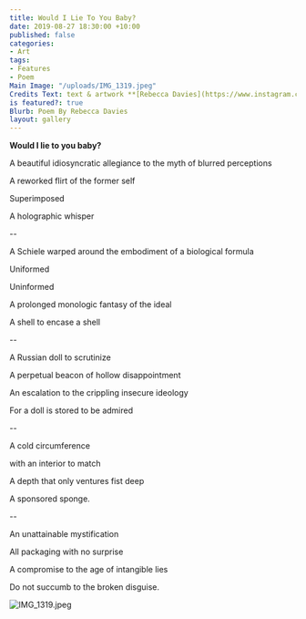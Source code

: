 ```yaml
---
title: Would I Lie To You Baby?
date: 2019-08-27 18:30:00 +10:00
published: false
categories:
- Art
tags:
- Features
- Poem
Main Image: "/uploads/IMG_1319.jpeg"
Credits Text: text & artwork **[Rebecca Davies](https://www.instagram.com/rebeccaloudavies/)**
is featured?: true
Blurb: Poem By Rebecca Davies
layout: gallery
---
```


**Would I lie to you baby?**

A beautiful idiosyncratic allegiance to the myth of blurred perceptions

A reworked flirt of the former self

Superimposed

A holographic whisper


--


A Schiele warped around the embodiment of a biological formula

Uniformed

Uninformed

A prolonged monologic fantasy of the ideal

A shell to encase a shell


--


A Russian doll to scrutinize

A perpetual beacon of hollow disappointment

An escalation to the crippling insecure ideology

For a doll is stored to be admired


--


A cold circumference

with an interior to match

A depth that only ventures fist deep

A sponsored sponge.


--


An unattainable mystification

All packaging with no surprise 

A compromise to the age of intangible lies

Do not succumb to the broken disguise. 

![IMG_1319.jpeg](/uploads/IMG_1319.jpeg)

